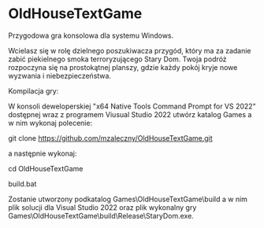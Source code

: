 # OldHouseTextGame
Przygodowa gra konsolowa dla systemu Windows.

Wcielasz się w rolę dzielnego poszukiwacza przygód, który ma za zadanie zabić piekielnego smoka terroryzującego Stary Dom. Twoja podróż rozpoczyna się na prostokątnej planszy, gdzie każdy pokój kryje nowe wyzwania i niebezpieczeństwa.

Kompilacja gry:

W konsoli deweloperskiej "x64 Native Tools Command Prompt for VS 2022" dostępnej wraz z programem Viusual Studio 2022 utwórz katalog Games a w nim wykonaj polecenie:

git clone https://github.com/mzaleczny/OldHouseTextGame.git

a następnie wykonaj:

cd OldHouseTextGame

build.bat

Zostanie utworzony podkatalog Games\OldHouseTextGame\build a w nim plik solucji dla Visual Studio 2022 oraz plik wykonalny gry Games\OldHouseTextGame\build\Release\StaryDom.exe.
